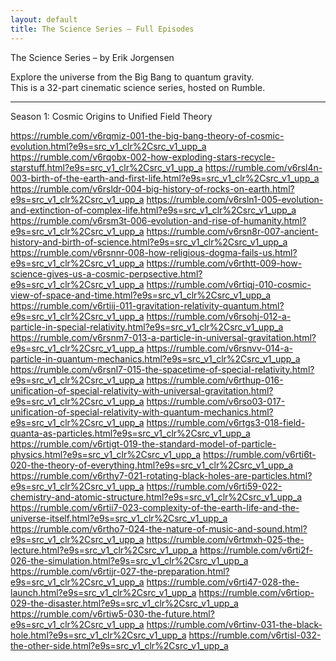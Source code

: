 ```yaml
---
layout: default
title: The Science Series – Full Episodes
---
```


The Science Series – by Erik Jorgensen

Explore the universe from the Big Bang to quantum gravity.  
This is a 32-part cinematic science series, hosted on Rumble.

---

Season 1: Cosmic Origins to Unified Field Theory

https://rumble.com/v6rqmiz-001-the-big-bang-theory-of-cosmic-evolution.html?e9s=src_v1_clr%2Csrc_v1_upp_a
https://rumble.com/v6rqobx-002-how-exploding-stars-recycle-starstuff.html?e9s=src_v1_clr%2Csrc_v1_upp_a
https://rumble.com/v6rsl4n-003-birth-of-the-earth-and-first-life.html?e9s=src_v1_clr%2Csrc_v1_upp_a
https://rumble.com/v6rsldr-004-big-history-of-rocks-on-earth.html?e9s=src_v1_clr%2Csrc_v1_upp_a
https://rumble.com/v6rsln1-005-evolution-and-extinction-of-complex-life.html?e9s=src_v1_clr%2Csrc_v1_upp_a
https://rumble.com/v6rsm3t-006-evolution-and-rise-of-humanity.html?e9s=src_v1_clr%2Csrc_v1_upp_a
https://rumble.com/v6rsn8r-007-ancient-history-and-birth-of-science.html?e9s=src_v1_clr%2Csrc_v1_upp_a
https://rumble.com/v6rsnnr-008-how-religious-dogma-fails-us.html?e9s=src_v1_clr%2Csrc_v1_upp_a
https://rumble.com/v6rthtt-009-how-science-gives-us-a-cosmic-perpsective.html?e9s=src_v1_clr%2Csrc_v1_upp_a
https://rumble.com/v6rtiqj-010-cosmic-view-of-space-and-time.html?e9s=src_v1_clr%2Csrc_v1_upp_a
https://rumble.com/v6rtiij-011-gravitation-relativity-quantum.html?e9s=src_v1_clr%2Csrc_v1_upp_a
https://rumble.com/v6rsohj-012-a-particle-in-special-relativity.html?e9s=src_v1_clr%2Csrc_v1_upp_a
https://rumble.com/v6rsnm7-013-a-particle-in-universal-gravitation.html?e9s=src_v1_clr%2Csrc_v1_upp_a
https://rumble.com/v6rsnvv-014-a-particle-in-quantum-mechanics.html?e9s=src_v1_clr%2Csrc_v1_upp_a
https://rumble.com/v6rsnl7-015-the-spacetime-of-special-relativity.html?e9s=src_v1_clr%2Csrc_v1_upp_a
https://rumble.com/v6rthup-016-unification-of-special-relativity-with-universal-gravitation.html?e9s=src_v1_clr%2Csrc_v1_upp_a
https://rumble.com/v6rso03-017-unification-of-special-relativity-with-quantum-mechanics.html?e9s=src_v1_clr%2Csrc_v1_upp_a
https://rumble.com/v6rtgs3-018-field-quanta-as-particles.html?e9s=src_v1_clr%2Csrc_v1_upp_a
https://rumble.com/v6rtigt-019-the-standard-model-of-particle-physics.html?e9s=src_v1_clr%2Csrc_v1_upp_a
https://rumble.com/v6rti6t-020-the-theory-of-everything.html?e9s=src_v1_clr%2Csrc_v1_upp_a
https://rumble.com/v6rthy7-021-rotating-black-holes-are-particles.html?e9s=src_v1_clr%2Csrc_v1_upp_a
https://rumble.com/v6rti59-022-chemistry-and-atomic-structure.html?e9s=src_v1_clr%2Csrc_v1_upp_a
https://rumble.com/v6rtii7-023-complexity-of-the-earth-life-and-the-universe-itself.html?e9s=src_v1_clr%2Csrc_v1_upp_a
https://rumble.com/v6rtho7-024-the-nature-of-music-and-sound.html?e9s=src_v1_clr%2Csrc_v1_upp_a
https://rumble.com/v6rtmxh-025-the-lecture.html?e9s=src_v1_clr%2Csrc_v1_upp_a
https://rumble.com/v6rti2f-026-the-simulation.html?e9s=src_v1_clr%2Csrc_v1_upp_a
https://rumble.com/v6rtijr-027-the-preparation.html?e9s=src_v1_clr%2Csrc_v1_upp_a
https://rumble.com/v6rti47-028-the-launch.html?e9s=src_v1_clr%2Csrc_v1_upp_a
https://rumble.com/v6rtiop-029-the-disaster.html?e9s=src_v1_clr%2Csrc_v1_upp_a
https://rumble.com/v6rtiw5-030-the-future.html?e9s=src_v1_clr%2Csrc_v1_upp_a
https://rumble.com/v6rtinv-031-the-black-hole.html?e9s=src_v1_clr%2Csrc_v1_upp_a
https://rumble.com/v6rtisl-032-the-other-side.html?e9s=src_v1_clr%2Csrc_v1_upp_a


